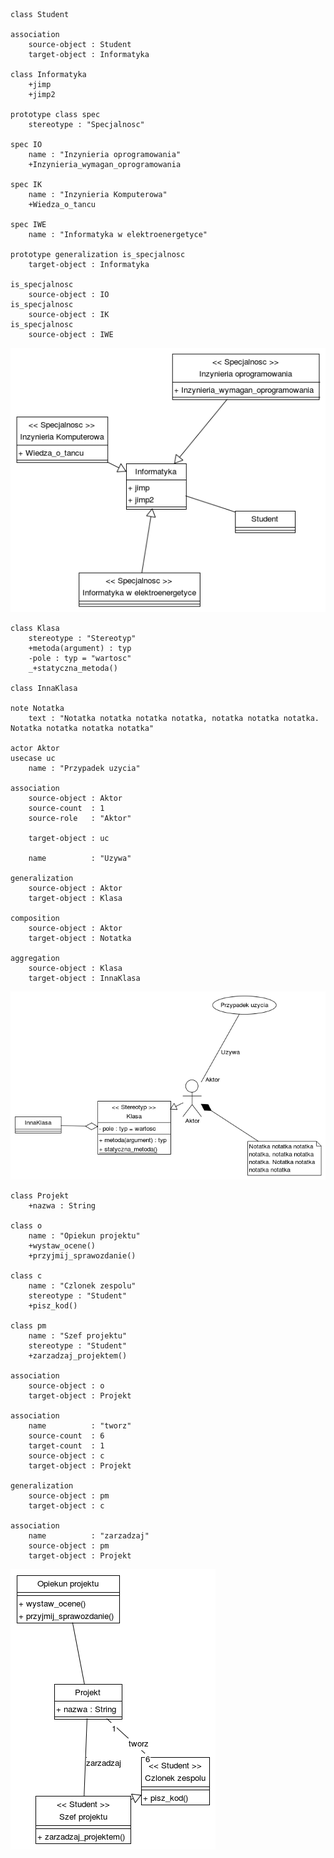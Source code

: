     class Student

    association
        source-object : Student
        target-object : Informatyka

    class Informatyka
        +jimp
        +jimp2

    prototype class spec
        stereotype : "Specjalnosc"

    spec IO
        name : "Inzynieria oprogramowania"
        +Inzynieria_wymagan_oprogramowania

    spec IK
        name : "Inzynieria Komputerowa"
        +Wiedza_o_tancu

    spec IWE
        name : "Informatyka w elektroenergetyce"

    prototype generalization is_specjalnosc
        target-object : Informatyka

    is_specjalnosc
        source-object : IO
    is_specjalnosc
        source-object : IK
    is_specjalnosc
        source-object : IWE


![uml diagram](https://github.com/barnaba/omelette/raw/master/doc/example/dziedziczenie.png)


    class Klasa
        stereotype : "Stereotyp"
        +metoda(argument) : typ 
        -pole : typ = "wartosc"
        _+statyczna_metoda()

    class InnaKlasa

    note Notatka
        text : "Notatka notatka notatka notatka, notatka notatka notatka. Notatka notatka notatka notatka"

    actor Aktor
    usecase uc
        name : "Przypadek uzycia"

    association 
        source-object : Aktor
        source-count  : 1
        source-role   : "Aktor"

        target-object : uc

        name          : "Uzywa"

    generalization 
        source-object : Aktor
        target-object : Klasa

    composition 
        source-object : Aktor
        target-object : Notatka

    aggregation 
        source-object : Klasa
        target-object : InnaKlasa


![uml diagram](https://github.com/barnaba/omelette/raw/master/doc/example/ficzery.png)


    class Projekt
        +nazwa : String

    class o
        name : "Opiekun projektu"
        +wystaw_ocene()
        +przyjmij_sprawozdanie()

    class c
        name : "Czlonek zespolu"
        stereotype : "Student"
        +pisz_kod()

    class pm
        name : "Szef projektu"
        stereotype : "Student"
        +zarzadzaj_projektem()

    association 
        source-object : o
        target-object : Projekt

    association 
        name          : "tworz"
        source-count  : 6
        target-count  : 1
        source-object : c
        target-object : Projekt

    generalization 
        source-object : pm
        target-object : c

    association 
        name          : "zarzadzaj"
        source-object : pm
        target-object : Projekt


![uml diagram](https://github.com/barnaba/omelette/raw/master/doc/example/student.png)
